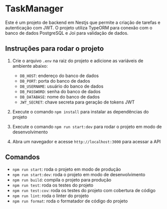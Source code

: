 # TaskManager

Este é um projeto de backend em Nestjs que permite a criação de tarefas e autenticação com JWT. O projeto utiliza TypeORM para conexão com o banco de dados PostgreSQL e Joi para validação de dados.

## Instruções para rodar o projeto

1. Crie o arquivo `.env` na raiz do projeto e adicione as variáveis de ambiente abaixo:

   - `DB_HOST`: endereço do banco de dados
   - `DB_PORT`: porta do banco de dados
   - `DB_USERNAME`: usuário do banco de dados
   - `DB_PASSWORD`: senha do banco de dados
   - `DB_DATABASE`: nome do banco de dados
   - `JWT_SECRET`: chave secreta para geração de tokens JWT

2. Execute o comando `npm install` para instalar as dependências do projeto

3. Execute o comando `npm run start:dev` para rodar o projeto em modo de desenvolvimento

4. Abra um navegador e acesse `http://localhost:3000` para acessar a API

## Comandos

- `npm run start`: roda o projeto em modo de produção
- `npm run start:dev`: roda o projeto em modo de desenvolvimento
- `npm run build`: compila o projeto para produção
- `npm run test`: roda os testes do projeto
- `npm run test:cov`: roda os testes do projeto com cobertura de código
- `npm run lint`: roda o linter do projeto
- `npm run format`: roda o formatador de código do projeto
